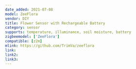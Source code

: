 ```yaml
---
date_added: 2021-07-08
model: ZeeFlora
vendor: DIY
title: Flower Sensor with Rechargeable Battery 
category: sensor
supports: temperature, illuminance, soil moisture, battery
zigbeemodel: ['ZeeFlora']
compatible: [z2m]
mlink: https://github.com/TrimVa/zeeflora
link: 
link2: 
link3: 
---
```

